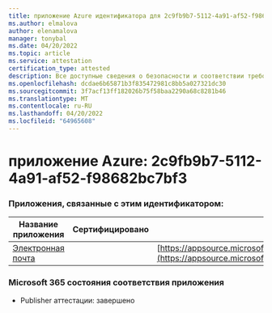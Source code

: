 ```yaml
---
title: приложение Azure идентификатора для 2c9fb9b7-5112-4a91-af52-f98682bc7bf3
ms.author: elmalova
author: elenamalova
manager: tonybal
ms.date: 04/20/2022
ms.topic: article
ms.service: attestation
certification_type: attested
description: Все доступные сведения о безопасности и соответствии требованиям для 2c9fb9b7-5112-4a91-af52-f98682bc7bf3.
ms.openlocfilehash: dcdae6b65871b3f835472981c8bb5a027321dc30
ms.sourcegitcommit: 3f7acf13ff182026b75f58baa2290a68c8281b46
ms.translationtype: MT
ms.contentlocale: ru-RU
ms.lasthandoff: 04/20/2022
ms.locfileid: "64965608"
---
```

# <a name="azure-app-id-2c9fb9b7-5112-4a91-af52-f98682bc7bf3"></a>приложение Azure: 2c9fb9b7-5112-4a91-af52-f98682bc7bf3


### <a name="apps-associated-with-this-id"></a>Приложения, связанные с этим идентификатором:
| **Название приложения** | **Сертифицировано** | **Просмотр в AppSource** |
|--------------|---------------|-----------------------|
| [Электронная почта](../forward/emailgistics.emailgistics_shared_email.md) |  | [https://appsource.microsoft.com/product/office/emailgistics.emailgistics_shared_email](https://appsource.microsoft.com/product/office/emailgistics.emailgistics_shared_email) |

### <a name="microsoft-365-app-compliance-status"></a>Microsoft 365 состояния соответствия приложения
- Publisher аттестации: завершено
